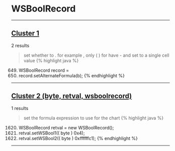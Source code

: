 # WSBoolRecord

***

## [Cluster 1](./1)
2 results
> set whether to . for example , only ( ) for have - and set to a single cell value 
{% highlight java %}
649. WSBoolRecord record =
652. record.setAlternateFormula(b);
{% endhighlight %}

***

## [Cluster 2 (byte, retval, wsboolrecord)](./2)
1 results
> set the formula expression to use for the chart 
{% highlight java %}
1620. WSBoolRecord retval = new WSBoolRecord();
1622. retval.setWSBool1(( byte ) 0x4);
1623. retval.setWSBool2(( byte ) 0xffffffc1);
{% endhighlight %}

***

